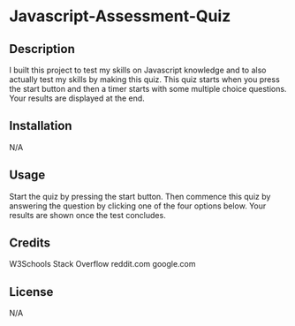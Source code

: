 # Javascript-Assessment-Quiz

## Description

I built this project to test my skills on Javascript knowledge and to also actually test my skills by making this quiz.
This quiz starts when you press the start button and then a timer starts with some multiple choice questions. Your results are displayed at the end.

## Installation

N/A

## Usage

Start the quiz by pressing the start button. Then commence this quiz by answering the question by clicking one of the four options below. Your results are shown once the test
concludes.

## Credits

W3Schools
Stack Overflow
reddit.com
google.com

## License

N/A


